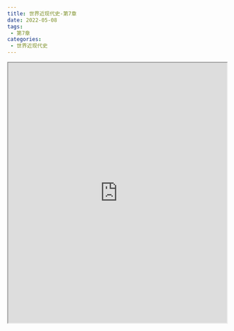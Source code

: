 ```yaml
---
title: 世界近现代史-第7章
date: 2022-05-08
tags:
 - 第7章
categories:
 - 世界近现代史
---
```




<iframe src="https://wanli.yourtools.icu/pdf/web/viewer.html?file=https://vkceyugu.cdn.bspapp.com/VKCEYUGU-98958311-3e7b-45a4-9247-ea869d6246c3/71080dca-8a0b-41eb-855d-7b9a26a3587d.pdf" width="100%" height="600px"></iframe>
